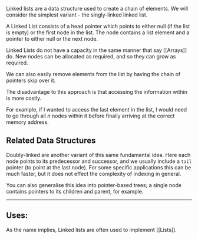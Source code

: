 Linked lists are a data structure used to create a chain of elements. We will consider the simplest variant - the singly-linked linked list.

A Linked List consists of a head pointer which points to either null (if the list is empty) or the first node in the list. The node contains a list element and a pointer to either null or the next node.

Linked Lists do not have a capacity in the same manner that say [[Arrays]] do. New nodes can be allocated as required, and so they can grow as required.

We can also easily remove elements from the list by having the chain of pointers skip over it.

The disadvantage to this approach is that accessing the information within is more costly.

For example, if I wanted to access the last element in the list, I would need to go through all $n$ nodes within it before finally arriving at the correct memory address.



## Related Data Structures
Doubly-linked are another variant of this same fundamental idea. Here each node points to its predecessor and successor, and we usually include a `tail` pointer (to point at the last node). For some specific applications this can be much faster, but it does not effect the complexity of indexing in general.

You can also generalise this idea into pointer-based trees; a single node contains pointers to its children and parent, for example.


---
## Uses:


As the name implies, Linked lists are often used to implement [[Lists]].